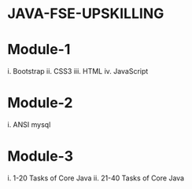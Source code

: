 # JAVA-FSE-UPSKILLING
# Module-1
i. Bootstrap
ii. CSS3
iii. HTML
iv. JavaScript
# Module-2
i. ANSI mysql 
# Module-3
i. 1-20 Tasks of Core Java 
ii. 21-40 Tasks of Core Java

